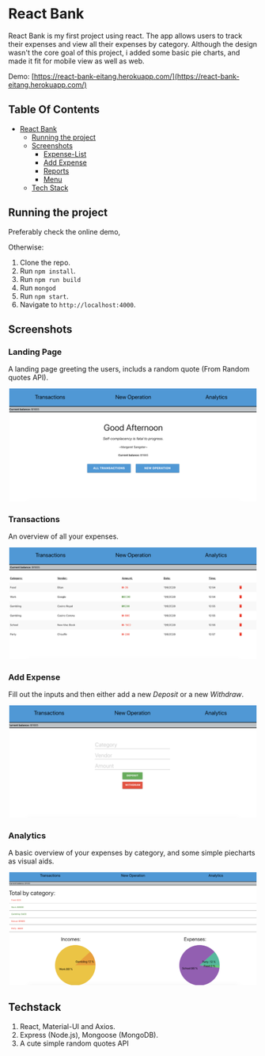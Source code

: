 # React Bank

React Bank is my first project using react. The app allows users to track their expenses and view all their expenses by category. Although the design wasn't the core goal of this project, i added some basic pie charts, and made it fit for mobile view as well as web.

Demo: [https://react-bank-eitang.herokuapp.com/](https://react-bank-eitang.herokuapp.com/)

## Table Of Contents
- [React Bank](#ReactBank)
  * [Running the project](#running-the-project)
  * [Screenshots](#screenshots)
    + [Expense-List](#expense-list)
    + [Add Expense](#add-expense)
    + [Reports](#reports)
    + [Menu](#menu)
  * [Tech Stack](#tech-stack)


## Running the project

Preferably check the online demo, 

Otherwise:

1. Clone the repo.
2. Run `npm install`.
3. Run `npm run build`
4. Run `mongod`
5. Run `npm start`.
6. Navigate to `http://localhost:4000`.

## Screenshots

### Landing Page
A landing page greeting the users, includs a random quote (From Random quotes API).

<p align="center"><img src="imgs4readme/landingPage.png" width="500" /></p>

### Transactions
An overview of all your expenses.

<p align="center"><img src="imgs4readme/transactionsPage.png" width="500" /></p>

### Add Expense
Fill out the inputs and then either add a new *Deposit* or a new *Withdraw*.

<p align="center"><img src="imgs4readme/actionsPage.png" width="500" /></p>

### Analytics
A basic overview of your expenses by category, and some simple piecharts as visual aids.

<p align="center"><img src="imgs4readme/analyticsPage.png" width="500" /></p>


## Techstack
1. React, Material-UI and Axios. 
2. Express (Node.js), Mongoose (MongoDB).
3. A cute simple random quotes API